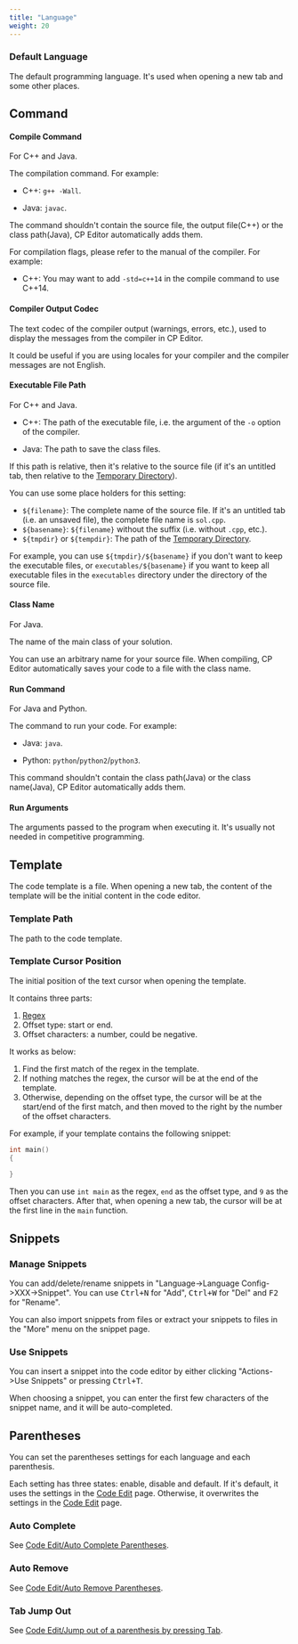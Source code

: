 ```yaml
---
title: "Language"
weight: 20
---
```


### Default Language

The default programming language. It's used when opening a new tab and some other places.

## Command

#### Compile Command

For C++ and Java.

The compilation command. For example:

-   C++: `g++ -Wall`.

-   Java: `javac`.

The command shouldn't contain the source file, the output file(C++) or the class path(Java), CP Editor automatically adds them.

For compilation flags, please refer to the manual of the compiler. For example:

-   C++: You may want to add `-std=c++14` in the compile command to use C++14.

#### Compiler Output Codec

The text codec of the compiler output (warnings, errors, etc.), used to display the messages from the compiler in CP Editor.

It could be useful if you are using locales for your compiler and the compiler messages are not English.

#### Executable File Path

For C++ and Java.

-   C++: The path of the executable file, i.e. the argument of the `-o` option of the compiler.

-   Java: The path to save the class files.

If this path is relative, then it's relative to the source file (if it's an untitled tab, then relative to the [Temporary Directory](../general/\_index.md#temporary-directory)).

You can use some place holders for this setting:

-   `${filename}`: The complete name of the source file. If it's an untitled tab (i.e. an unsaved file), the complete file name is `sol.cpp`.
-   `${basename}`: `${filename}` without the suffix (i.e. without `.cpp`, etc.).
-   `${tmpdir}` or `${tempdir}`: The path of the [Temporary Directory](../general/\_index.md#temporary-directory).

For example, you can use `${tmpdir}/${basename}` if you don't want to keep the executable files, or `executables/${basename}` if you want to keep all executable files in the `executables` directory under the directory of the source file.

#### Class Name

For Java.

The name of the main class of your solution.

You can use an arbitrary name for your source file. When compiling, CP Editor automatically saves your code to a file with the class name.

#### Run Command

For Java and Python.

The command to run your code. For example:

-   Java: `java`.

-   Python: `python`/`python2`/`python3`.

This command shouldn't contain the class path(Java) or the class name(Java), CP Editor automatically adds them.

#### Run Arguments

The arguments passed to the program when executing it. It's usually not needed in competitive programming.

## Template

The code template is a file. When opening a new tab, the content of the template will be the initial content in the code editor.

### Template Path

The path to the code template.

### Template Cursor Position

The initial position of the text cursor when opening the template.

It contains three parts:

1.  [Regex](../general/\_index.md#regular-expression)
2.  Offset type: start or end.
3.  Offset characters: a number, could be negative.

It works as below:

1.  Find the first match of the regex in the template.
2.  If nothing matches the regex, the cursor will be at the end of the template.
3.  Otherwise, depending on the offset type, the cursor will be at the start/end of the first match, and then moved to the right by the number of the offset characters.

For example, if your template contains the following snippet:

```cpp
int main()
{
    
}
```

Then you can use `int main` as the regex, `end` as the offset type, and `9` as the offset characters. After that, when opening a new tab, the cursor will be at the first line in the `main` function.

## Snippets

### Manage Snippets

You can add/delete/rename snippets in "Language->Language Config->XXX->Snippet". You can use <kbd>Ctrl+N</kbd> for "Add", <kbd>Ctrl+W</kbd> for "Del" and <kbd>F2</kbd> for "Rename".

You can also import snippets from files or extract your snippets to files in the "More" menu on the snippet page.

### Use Snippets

You can insert a snippet into the code editor by either clicking "Actions->Use Snippets" or pressing <kbd>Ctrl+T</kbd>.

When choosing a snippet, you can enter the first few characters of the snippet name, and it will be auto-completed.

## Parentheses

You can set the parentheses settings for each language and each parenthesis.

Each setting has three states: enable, disable and default. If it's default, it uses the settings in the [Code Edit](../code-edit/\_index.md) page. Otherwise, it overwrites the settings in the [Code Edit](../code-edit/\_index.md) page.

### Auto Complete

See [Code Edit/Auto Complete Parentheses](../code-edit/\_index.md#auto-complete-parentheses).

### Auto Remove

See [Code Edit/Auto Remove Parentheses](../code-edit/\_index.md#auto-remove-parentheses).

### Tab Jump Out

See [Code Edit/Jump out of a parenthesis by pressing Tab](../code-edit/\_index.md#jump-out-of-a-parenthesis-by-pressing-tab).
